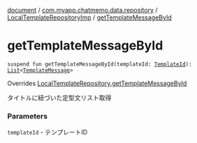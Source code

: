 [document](../../index.md) / [com.myapp.chatmemo.data.repository](../index.md) / [LocalTemplateRepositoryImp](index.md) / [getTemplateMessageById](./get-template-message-by-id.md)

# getTemplateMessageById

`suspend fun getTemplateMessageById(templateId: `[`TemplateId`](../../com.myapp.chatmemo.domain.model.value/-template-id/index.md)`): `[`List`](https://kotlinlang.org/api/latest/jvm/stdlib/kotlin.collections/-list/index.html)`<`[`TemplateMessage`](../../com.myapp.chatmemo.domain.model.value/-template-message/index.md)`>`

Overrides [LocalTemplateRepository.getTemplateMessageById](../../com.myapp.chatmemo.domain.repository/-local-template-repository/get-template-message-by-id.md)

タイトルに紐づいた定型文リスト取得

### Parameters

`templateId` - テンプレートID